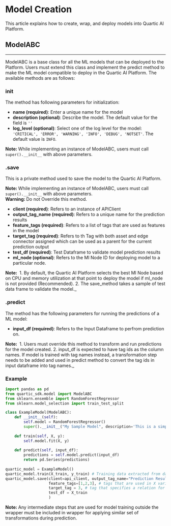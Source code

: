 # Model Creation
This article explains how to create, wrap, and deploy models into Quartic AI Platform. 

## ModelABC
---
ModelABC is a base class for all the ML models that can be deployed to the Platform. Users must extend this class and implement the predict method to make the ML model compatible to deploy in the Quartic AI Platform. The available methods are as follows:

### init
The method has following parameters for initialization:

- **name (required)**: Enter a unique name for the model
- **description (optional)**: Describe the model. The default value for the field is `''`
- **log_level (optional)**: Select one of the log level for the model: `'CRITICAL', 'ERROR', 'WARNING', 'INFO', 'DEBUG', 'NOTSET'`. The default value is `INFO`.

<div class="note"><strong>Note:&nbsp;</strong>While implementing an instance of ModelABC, users must call <code>super().__init__</code> with above parameters.</div>

### .save
This is a private method used to save the model to the Quartic AI Platform.

<div class="note"><strong>Note:&nbsp;</strong>While implementing an instance of ModelABC, users must call <code>super().__init__</code> with above parameters.</div>

<div class="note-warning"><strong>Warning:&nbsp;</strong>Do not Override this method.</div>

- **client (required)**: Refers to an instance of APIClient 
- **output_tag_name (required)**: Refers to a unique name for the prediction results
- **feature_tags (required)**: Refers to a list of tags that are used as features in the model
- **target_tag (required)**: Refers to th Tag with both asset and edge connector assigned which can be used as a parent for the current prediction output
- **test_df (required)**: Test Dataframe to validate model prediction results
- **ml_node (optional)**: Refers to the Ml Node ID for deploying model to a particular node. 

<div class="note"><strong>Note:&nbsp;</strong>
1. By default, the Quartic AI Platform selects the best Ml Node based on CPU and memory utilization at that point to deploy the model if ml_node is not provided (Recommended).
2. The save_method takes a sample of test data frame to validate the model._</div>

### .predict
The method has the following parameters for running the predictions of a ML model:
- **input_df (required)**: Refers to the Input Dataframe to perfrom prediction on.

<div class="note"><strong>Note:&nbsp;</strong>
1. Users must override this method to transform and run predictions for the model created.
2. input_df is expected to have tag ids as the column names. If model is trained with tag names instead, a transformation step needs to be added and used in predict method to convert the tag ids in input dataframe into tag names._</div>

### Example
```python
import pandas as pd
from quartic_sdk.model import ModelABC
from sklearn.ensemble import RandomForestRegressor
from sklearn.model_selection import train_test_split

class ExampleModel(ModelABC):
    def __init__(self):
        self.model = RandomForestRegressor()
        super().__init__("My Sample Model", description='This is a simple model to give a quick introduction on creating and deploying models to quartic platform.')
        
    def train(self, X, y):
        self.model.fit(X, y)
        
    def predict(self, input_df):
        predictions = self.model.predict(input_df)
        return pd.Series(predictions)
        
quartic_model = ExampleModel()
quartic_model.train(X_train, y_train) # Training data extracted from data loaded from Quartic Platform
quartic_model.save(client=api_client, output_tag_name="Prediction Result",
                   feature_tags=[1,2,3], # tags that are used in X variable say 1,2,3
                   target_tag = 3, # tag that specifies a relation for prediction say 3
                   test_df = X_train
                   )


```

<div class="note"><strong>Note:&nbsp;</strong>Any intermediate steps that are used for model training outside the wrapper must be included in wrapper for applying similar set of transformations during prediction.</div>
